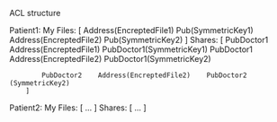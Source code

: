 ACL structure

Patient1:
	My Files:
		[
			Address(EncreptedFile1)     Pub(SymmetricKey1)
			Address(EncreptedFile2)     Pub(SymmetricKey2)
		]
	Shares:
		[
			PubDoctor1    Address(EncreptedFile1)     PubDoctor1(SymmetricKey1)
         PubDoctor1    Address(EncreptedFile2)     PubDoctor1(SymmetricKey2)

			PubDoctor2    Address(EncreptedFile2)    PubDoctor2 (SymmetricKey2)
		]
Patient2:
	My Files:
		[
            ...
		]
	Shares:
		[
            ...
		]